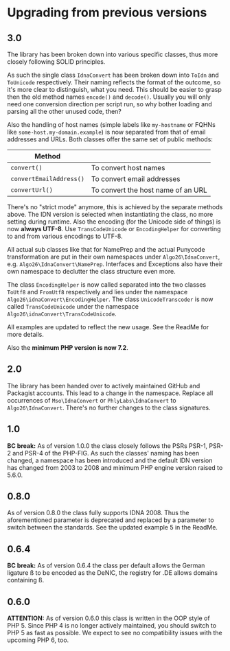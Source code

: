 # Upgrading from previous versions

## 3.0

The library has been broken down into various specific classes, thus more closely following SOLID principles.

As such the single class `IdnaConvert` has been broken down into `ToIdn` and `ToUnicode` respectively. Their naming reflects 
the format of the outcome, so it's more clear to distinguish, what you need. This should be easier to grasp then the old method names `encode()` and `decode()`.
Usually you will only need one conversion direction per script run, so why bother loading and parsing all the other unused code, then?  

Also the handling of host names (simple labels like `my-hostname` or FQHNs like `some-host.my-domain.example`) is now separated from 
that of email addresses and URLs. 
Both classes offer the same set of public methods:

| Method                  |                                     |
|-------------------------|-------------------------------------|
| `convert()`             |  To convert host names              | 
| `convertEmailAddress()` |  To convert email addresses         | 
| `convertUrl()`          |  To convert the host name of an URL | 

There's no "strict mode" anymore, this is achieved by the separate methods above. The IDN version is selected when instantiating the class, no more setting during runtime.
Also the encoding (for the Unicode side of things) is now **always UTF-8**. Use `TransCodeUnicode` or `EncodingHelper` for converting to and from various encodings to UTF-8.

All actual sub classes like that for NamePrep and the actual Punycode transformation are put in their own namespaces under `Algo26\IdnaConvert`, e.g. `Algo26\IdnaConvert\NamePrep`. 
Interfaces and Exceptions also have their own namespace to declutter the class structure even more. 

The class `EncodingHelper` is now called separated into the two classes `ToUtf8` and `FromUtf8` respectively and lies under the namespace `Algo26\idnaConvert\EncodingHelper`.
The class `UnicodeTranscoder` is now called `TransCodeUnicode` under the namespace `Algo26\idnaConvert\TransCodeUnicode`.

All examples are updated to reflect the new usage. See the ReadMe for more details.

Also the **minimum PHP version is now 7.2**.

## 2.0
The library has been handed over to actively maintained GitHub and Packagist accounts. This lead to a change in the namespace.
Replace all occurrences of 
`Mso\IdnaConvert` or `PhlyLabs\IdnaConvert` to `Algo26\IdnaConvert`.
There's no further changes to the class signatures. 

## 1.0
**BC break:**
As of version 1.0.0 the class closely follows the PSRs PSR-1, PSR-2 and PSR-4 of the PHP-FIG. 
As such the classes' naming has been changed, a namespace has been introduced and the default IDN version has changed from 2003 to 2008 and minimum PHP engine version raised to 5.6.0.

## 0.8.0
As of version 0.8.0 the class fully supports IDNA 2008. 
Thus the aforementioned parameter is deprecated and replaced by a parameter to switch between the standards. See the updated example 5 in the ReadMe.

## 0.6.4
**BC break:** 
As of version 0.6.4 the class per default allows the German ligature ß to be encoded as the DeNIC, the registry for .DE allows domains containing ß.  

## 0.6.0
**ATTENTION:** As of version 0.6.0 this class is written in the OOP style of PHP 5. 
Since PHP 4 is no longer actively maintained, you should switch to PHP 5 as fast as possible. 
We expect to see no compatibility issues with the upcoming PHP 6, too.




